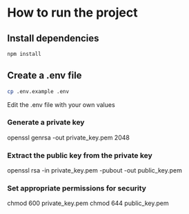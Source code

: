 # How to run the project

## Install dependencies

```bash
npm install 
```

## Create a .env file

```bash
cp .env.example .env
```

Edit the .env file with your own values

### Generate a private key
openssl genrsa -out private_key.pem 2048

### Extract the public key from the private key
openssl rsa -in private_key.pem -pubout -out public_key.pem

### Set appropriate permissions for security
chmod 600 private_key.pem
chmod 644 public_key.pem